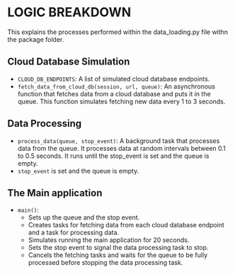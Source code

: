 # LOGIC BREAKDOWN
This explains the processes performed within the data_loading.py file withn the package folder.

## Cloud Database Simulation
- `CLOUD_DB_ENDPOINTS`: A list of simulated cloud database endpoints.
- `fetch_data_from_cloud_db(session, url, queue)`: An asynchronous function that fetches data from a cloud database and puts it in the queue. This function simulates fetching new data every 1 to 3 seconds.


## Data Processing
- `process_data(queue, stop_event)`: A background task that processes data from the queue. It processes data at random intervals between 0.1 to 0.5 seconds. It runs until the stop_event is set and the queue is empty.
- `stop_event` is set and the queue is empty.

## The Main application
 - `main()`:
    - Sets up the queue and the stop event.
    - Creates tasks for fetching data from each cloud database endpoint and a task for processing data.
    - Simulates running the main application for 20 seconds.
    - Sets the stop event to signal the data processing task to stop.
    - Cancels the fetching tasks and waits for the queue to be fully processed before stopping the data processing task.
